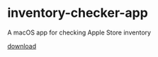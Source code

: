# inventory-checker-app
A macOS app for checking Apple Store inventory

[download](./products/InventoryWatch.zip)